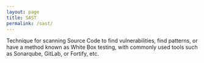 ```yaml
---
layout: page
title: SAST
permalink: /sast/
---
```


Technique for scanning Source Code to find vulnerabilities, find patterns, or have a method known as White Box testing, with commonly used tools such as Sonarqube, GitLab, or Fortify, etc.